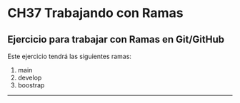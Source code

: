 # CH37 Trabajando con Ramas
## Ejercicio para trabajar con Ramas en Git/GitHub

Este ejercicio tendrá las siguientes ramas:
1. main
2. develop
2. boostrap

---


